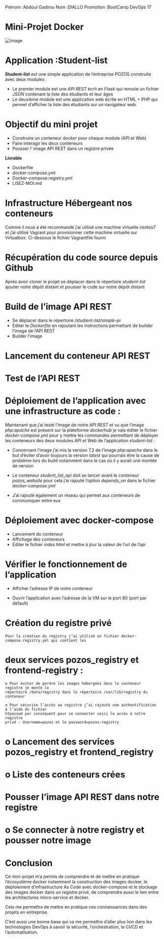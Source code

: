 Prénom :Abdoul Gadirou
Nom :DIALLO
Promotion :BootCamp DevOps 17

# Mini-Projet Docker

![image](https://github.com/abdel-dialo/student-list/assets/58465298/520dc144-4844-4a56-9282-5c2970228346)

# Application :Student-list

**Student-list** est une simple application de l’entreprise POZOS construite avec deux modules :

- Le premier module est une _API REST_ écrit en _Flask_ qui renvoie un fichier _JSON_ contenant la
    liste des étudiants et leur âges
- Le deuxième module est une application web écrite en HTML + PHP qui permet d’afficher la
    liste des étudiants sur un navigateur web.

# Objectif du mini projet

- Construire un conteneur docker pour chaque module (API et Web)
- Faire interagir les deux conteneurs
- Pousser l’ image API REST dans un registre privée

**Livrable**

- Dockerfile
- docker-compose.yml
- Docker-compose.registry.yml
- LISEZ-MOI.md

# Infrastructure Hébergeant nos conteneurs

Comme il nous a été recommandé j’ai utilisé une machine virtuelle centos7 et j’ai utilisé Vagrant pour
provisionner cette machine virtuelle sur Virtualbox.
Ci-dessous le fichier Vagrantfile fourni


# Récupération du code source depuis Github

Après avoir cloner le projet se déplacer dans le répertoire _student-list_ ajouter notre dépôt distant et
pousser le code sur notre dépôt distant

# Build de l’image API REST

- Se déplacer dans le répertoire _/studient-list/simple-pi_
- Editer le _Dockerfile_ en rajoutant les instructions permettant de builder l’image de l’API REST
- Builder l’image


# Lancement du conteneur API REST

# Test de l’API REST

# Déploiement de l’application avec une infrastructure as code :

Maintenant que j’ai testé l’image de notre _API REST_ et vu que l’image _php:apache_ est présent
sur la plateforme _dockerhub_ je vais éditer le fichier _docker-compose.yml_ pour y mettre les
commandes permettant de déployer les conteneurs des deux modules API et Web de l’application
_student-list_ :

- Concernant l’image j’ai mis la version 7.2 de l’image _php:apache_ dans le but d’éviter d’avoir
    toujours la version _latest_ qui pourrais être la cause de problème lors du build notamment
    dans le cas où il y aurait une montée de version


- Le conteneur _student_list_api_ doit se lancer avant le conteneur _pozos_website_ pour cela j’ai
    rajouté l’option _depends_on_ dans le fichier _docker-compose.yml_
- J’ai rajouté également un réseau qui permet aux conteneurs de communiquer entre eux

# Déploiement avec docker-compose

- Lancement du conteneur
- Affichage des conteneurs
- Editer le fichier _index.html_ et mettre à jour la valeur de l’url de l’api

# Vérifier le fonctionnement de l’application

- Afficher l’adresse IP de notre conteneur


- Ouvrir l’application avec l’adresse de la VM sur le port 80 (port par default)

# Création du registre privé

```
Pour la création du registry j’ai utilisé un fichier docker-compose.registry.yml qui contient les
```
# deux services pozos_registry et frontend-registry :

```
o Pour éviter de perdre les images hébergées dans le conteneur registre je monté le
répertoire /data/registry dans le répertoire /var/lib/registry du conteneur
```
```
o Pour sécurise l’accès au registre j’ai rajouté une authentification à l’aide du fichier
htpasswd par conséquent pour se connecter voici le accès à notre registre
privé : Username=pozos et le password=pozos-registry
```
# o Lancement des services pozos_registry et frontend_registry


# o Liste des conteneurs crées

# Pousser l’image API REST dans notre registre

# o Se connecter à notre registry et pousser notre image


# Conclusion

Ce mini-projet m’a permis de comprendre et de mettre en pratique l’écosystème
docker notamment la construction des images docker, le déploiement
d’infrastructure As Code avec docker-compose et le stockage des images docker dans
un registre privé, de comprendre aussi le lien entre les architectures micro-service et
docker.

Cela me permettra de mettre en pratique ces connaissances dans des projets en
entreprise.

C’est aussi une bonne base qui va me permettre d’aller plus loin dans les
technologies DevOps à savoir la sécurité, l’orchestration, le CI/CD et l’automatisation.




